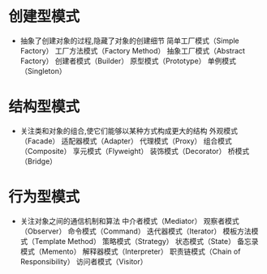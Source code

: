# 创建型模式
- 抽象了创建对象的过程,隐藏了对象的创建细节
简单工厂模式（Simple Factory）
工厂方法模式（Factory Method）
抽象工厂模式（Abstract Factory）
创建者模式（Builder）
原型模式（Prototype）
单例模式（Singleton）
# 结构型模式
- 关注类和对象的组合,使它们能够以某种方式构成更大的结构
外观模式（Facade）
适配器模式（Adapter）
代理模式（Proxy）
组合模式（Composite）
享元模式（Flyweight）
装饰模式（Decorator）
桥模式（Bridge）
# 行为型模式
- 关注对象之间的通信机制和算法
中介者模式（Mediator）
观察者模式（Observer）
命令模式（Command）
迭代器模式（Iterator）
模板方法模式（Template Method）
策略模式（Strategy）
状态模式（State）
备忘录模式（Memento）
解释器模式（Interpreter）
职责链模式（Chain of Responsibility）
访问者模式（Visitor）